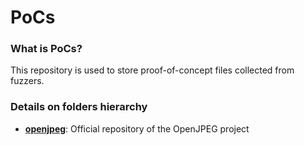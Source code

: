 # PoCs
### What is PoCs?
This repository is used to store proof-of-concept files collected from fuzzers.

### Details on folders hierarchy
+ [**openjpeg**](https://github.com/uclouvain/openjpeg): Official repository of the OpenJPEG project
